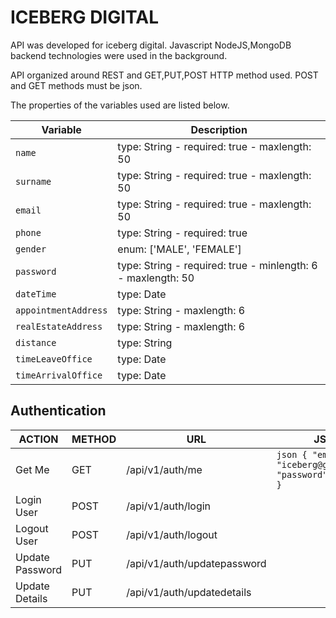 # ICEBERG DIGITAL

API was developed for iceberg digital. Javascript NodeJS,MongoDB backend technologies were used in the background.

API organized around REST and GET,PUT,POST HTTP method used. POST and GET methods must be json.


The properties of the variables used are listed below.


| Variable      | Description                                                  |
| ------------- | ------------------------------------------------------------ |
| `name`        | type: String - required: true - maxlength: 50                |
| `surname`     | type: String - required: true - maxlength: 50                |
| `email`       | type: String - required: true - maxlength: 50                |
| `phone`       | type: String - required: true                                |
| `gender`      | enum: ['MALE', 'FEMALE']                                     |
| `password`    | type: String - required: true - minlength: 6 - maxlength: 50 |
| `dateTime`    | type: Date                                                   |
| `appointmentAddress`    | type: String - maxlength: 6                        |
| `realEstateAddress`     | type: String - maxlength: 6                        |
| `distance`              | type: String                                       |
| `timeLeaveOffice`       | type: Date                                         |
| `timeArrivalOffice`     | type: Date                                         |


## Authentication

| ACTION          | METHOD | URL                         | JSON |
| --------------- | ------ | --------------------------- | ---- |
| Get Me          | GET    | /api/v1/auth/me             | ```json { "email": "iceberg@gmail.com", "password": "123456" } ``` |
| Login User      | POST   | /api/v1/auth/login          |
| Logout User     | POST   | /api/v1/auth/logout         |
| Update Password | PUT    | /api/v1/auth/updatepassword |
| Update Details  | PUT    | /api/v1/auth/updatedetails  |
